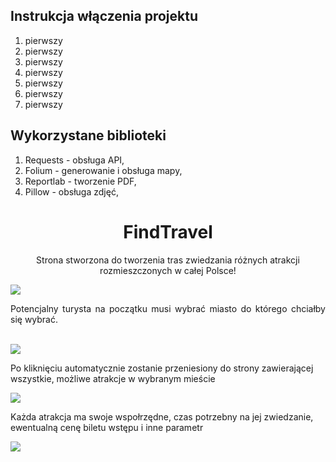 <h2>Instrukcja włączenia projektu</h2>
<ol>
  <li>pierwszy</li>
  <li>pierwszy</li>
  <li>pierwszy</li>
  <li>pierwszy</li>
  <li>pierwszy</li>
  <li>pierwszy</li>
  <li>pierwszy</li>
</ol>
<h2>Wykorzystane biblioteki</h2>
<ol>
  <li>Requests - obsługa API,</li>
  <li>Folium - generowanie i obsługa mapy,</li>
  <li>Reportlab - tworzenie PDF,</li>
  <li>Pillow - obsługa zdjęć,</li>
</ol>
<h1 align="center">FindTravel<br></h1>
<p align="center">Strona stworzona do tworzenia tras zwiedzania różnych atrakcji rozmieszczonych w całej Polsce!</p>
<img src="https://user-images.githubusercontent.com/100869542/174655743-d1206cd0-e7e0-474c-8378-9cf5cf7ec6b0.png"></img>
<p align="justify">Potencjalny turysta na początku musi wybrać miasto do którego chciałby się wybrać.</p><br>
<img src="https://user-images.githubusercontent.com/100869542/174656097-a2013ca2-b877-4b2a-9f90-251c223cabd8.png"></img>
<p>Po kliknięciu automatycznie zostanie przeniesiony do strony zawierającej wszystkie, możliwe atrakcje w wybranym mieście</p>
<img src="https://user-images.githubusercontent.com/100869542/174656425-d77bce73-7a7f-434c-9579-26fde9e369c4.png"></img>
<p>Każda atrakcja ma swoje wspołrzędne, czas potrzebny na jej zwiedzanie, ewentualną cenę biletu wstępu i inne parametr</p>
<img src="https://user-images.githubusercontent.com/100869542/174657020-f815702d-1681-482d-a775-c2577aa2f049.png"></img>

